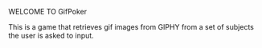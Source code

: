 WELCOME TO GifPoker

This is a game that retrieves gif images from GIPHY from a set of subjects the user
is asked to input.